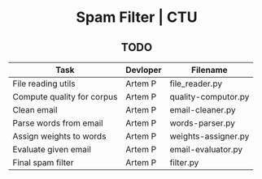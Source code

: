 <div align="center">
    <h1>Spam Filter | CTU</h1>
</div>

<div align="center">
    <h2>TODO</h2>

| Task                       | Devloper | Filename            |
| -------------------------- | -------- | ------------------- |
| File reading utils         | Artem P  | file_reader.py      |
| Compute quality for corpus | Artem P  | quality-computor.py |
| Clean email                | Artem P  | email-cleaner.py    |
| Parse words from email     | Artem P  | words-parser.py     |
| Assign weights to words    | Artem P  | weights-assigner.py |
| Evaluate given email       | Artem P  | email-evaluator.py  |
| Final spam filter          | Artem P  | filter.py           |

</div>
